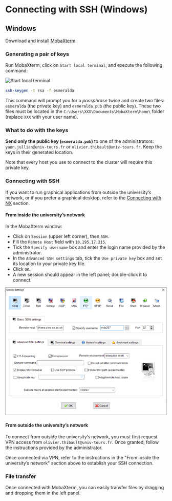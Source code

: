 # Connecting with SSH (Windows)

## Windows

Download and install [MobaXterm](https://mobaxterm.mobatek.net/download.html).

### Generating a pair of keys

Run MobaXterm, click on `Start local terminal`, and execute the following command:

![Start local terminal](images/mobaxterm_step1.png)


```bash
ssh-keygen -t rsa -f esmeralda
```

This command will prompt you for a _passphrase_ twice and create two files: `esmeralda` (the private key) and `esmeralda.pub` (the public key). These two files must be located in the `C:\Users\XXX\Documents\MobaXterm\home\` folder (replace `XXX` with your user name).

### What to do with the keys

**Send only the public key (`esmeralda.pub`)** to one of the administrators: `yann.jullian@univ-tours.fr` or `olivier.thibault@univ-tours.fr`. Keep the keys in their generated location.

Note that every host you use to connect to the cluster will require this private key.

### Connecting with SSH

If you want to run graphical applications from outside the university’s network, or if you prefer a graphical desktop, refer to the [Connecting with NX](#connecting-with-nx) section.

####  From inside the university’s network

In the MobaXterm window:

*   Click on `Session` (upper left corner), then `SSH`.
*   Fill the `Remote Host` field with `10.195.17.215`.
*   Tick the `Specify username` box and enter the login name provided by the administrator.
*   In the `Advanced SSH settings` tab, tick the `Use private key` box and set its location to your private key file.
*   Click `OK`.
*   A new session should appear in the left panel; double-click it to connect.

![ssh](images/ssh.png)

####  From outside the university’s network

To connect from outside the university’s network, you must first request VPN access from `olivier.thibault@univ-tours.fr`. Once granted, follow the instructions provided by the administrator.

Once connected via VPN, refer to the instructions in the "From inside the university’s network" section above to establish your SSH connection.

###  File transfer

Once connected with MobaXterm, you can easily transfer files by dragging and dropping them in the left panel.

